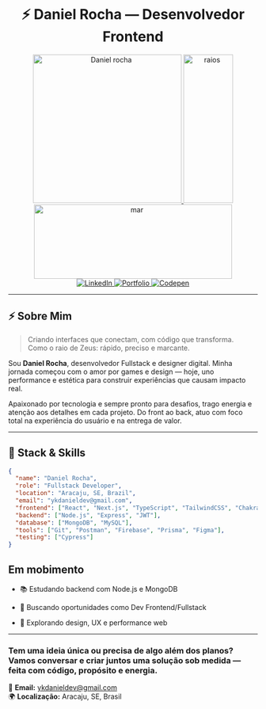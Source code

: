 <div align="center">
  <h1>
    ⚡ Daniel Rocha — Desenvolvedor Frontend
  </h1>
</div>

<div align="center">
  <div>
  <a href="https://www.linkedin.com/in/futurodevdaniel/" target="_blank">
  <img src="https://github.com/user-attachments/assets/33d6422d-7999-4268-8c8c-cb8ad52f562a" alt="Daniel rocha" width="300" />
  </a>
  <img src="https://media.giphy.com/media/v1.Y2lkPTc5MGI3NjExYXdkdTM2MzFzYjNqOGExenZrdnh5bjIxbG9wN2Q4cHZyMGI3azBrNiZlcD12MV9naWZzX3NlYXJjaCZjdD1n/26ufgbn5OaTw6604o/giphy.gif" alt="raios" width="100" height="300" />
  </div>

  <img src="https://media2.giphy.com/media/v1.Y2lkPTc5MGI3NjExa29tc21jNWc5czhyMGJ3YzhsejQ4ODV5ZXJjNjZ2amQ1aTRzbThtMyZlcD12MV9pbnRlcm5hbF9naWZfYnlfaWQmY3Q9Zw/LiBe0Ia31QalbuVRb2/giphy.gif" alt="mar" width="400" height="150" />

  
  <br />
  <a href="https://www.linkedin.com/in/futurodevdaniel/" target="_blank">
    <img src="https://img.shields.io/badge/LinkedIn-0077B5?style=for-the-badge&logo=linkedin&logoColor=white" alt="LinkedIn" />
  </a>
  <a href="https://dannickportifolio.vercel.app/" target="_blank">
    <img src="https://img.shields.io/badge/Portfolio-FF6C37?style=for-the-badge&logo=vercel&logoColor=white" alt="Portfolio" />
  </a>
  <a href="https://codepen.io/Dan-Silva-the-vuer" target="_blank">
    <img src="https://img.shields.io/badge/Codepen-000000?style=for-the-badge&logo=codepen&logoColor=white" alt="Codepen" />
  </a>
</div>

---

## ⚡ Sobre Mim

> Criando interfaces que conectam, com código que transforma.  
> Como o raio de Zeus: rápido, preciso e marcante.  

Sou **Daniel Rocha**, desenvolvedor Fullstack e designer digital. Minha jornada começou com o amor por games e design — hoje, uno performance e estética para construir experiências que causam impacto real.

Apaixonado por tecnologia e sempre pronto para desafios, trago energia e atenção aos detalhes em cada projeto. Do front ao back, atuo com foco total na experiência do usuário e na entrega de valor.

---

## 🧠 Stack & Skills

```json
{
  "name": "Daniel Rocha",
  "role": "Fullstack Developer",
  "location": "Aracaju, SE, Brazil",
  "email": "ykdanieldev@gmail.com",
  "frontend": ["React", "Next.js", "TypeScript", "TailwindCSS", "Chakra UI", "Redux"],
  "backend": ["Node.js", "Express", "JWT"],
  "database": ["MongoDB", "MySQL"],
  "tools": ["Git", "Postman", "Firebase", "Prisma", "Figma"],
  "testing": ["Cypress"]
}

```

## Em mobimento 

- 📚 Estudando backend com Node.js e MongoDB

- 💼 Buscando oportunidades como Dev Frontend/Fullstack

- 🧠 Explorando design, UX e performance web
---

### Tem uma ideia única ou precisa de algo além dos planos?  Vamos conversar e criar juntos uma solução sob medida — feita com código, propósito e energia.

📧 **Email:** [ykdanieldev@gmail.com](mailto:ykdanieldev@gmail.com)  
🌍 **Localização:** Aracaju, SE, Brasil
